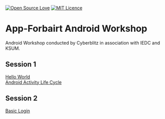 [![Open Source Love](https://badges.frapsoft.com/os/v1/open-source.svg?v=103)](https://github.com/ellerbrock/open-source-badges/)
[![MIT Licence](https://badges.frapsoft.com/os/mit/mit.png?v=103)](https://opensource.org/licenses/mit-license.php)


# App-Forbairt Android Workshop

Android Workshop conducted by Cyberblitz in association with IEDC and KSUM.

## Session 1
[Hello World](https://github.com/iamjosephvarghese/HelloWorld)   
[Android Activity Life Cycle](https://github.com/iamjosephvarghese/AndroidActivityLifeCycle)

## Session 2
[Basic Login](https://github.com/iamjosephvarghese/BasicLogin)
